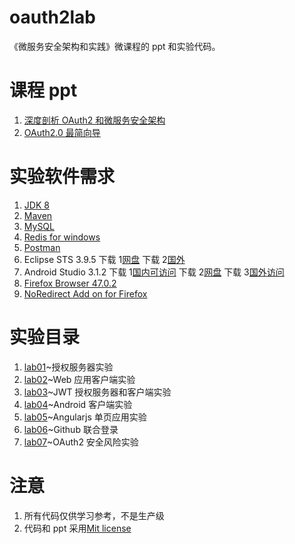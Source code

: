 # oauth2lab

《微服务安全架构和实践》微课程的 ppt 和实验代码。

# 课程 ppt

1. [深度剖析 OAuth2 和微服务安全架构](ppt/深度剖析OAuth2和微服务安全架构.pdf)
2. [OAuth2.0 最简向导](ppt/OAuth2.0最简向导.pdf)

# 实验软件需求

1. [JDK 8](http://www.oracle.com/technetwork/java/javase/downloads/jdk8-downloads-2133151.html)
2. [Maven](https://maven.apache.org/download.cgi)
3. [MySQL](https://dev.mysql.com/downloads/)
4. [Redis for windows](https://github.com/MicrosoftArchive/redis/releases)
5. [Postman](https://www.getpostman.com/)
6. Eclipse STS 3.9.5 下载 1[网盘](https://pan.baidu.com/s/1xqy4G_r9N24WODBBuGlIog) 下载 2[国外](https://spring.io/tools)
7. Android Studio 3.1.2 下载 1[国内可访问](https://dl.google.com/dl/android/studio/install/3.1.2.0/android-studio-ide-173.4720617-windows.exe) 下载 2[网盘](https://pan.baidu.com/s/1xO0jppKszfJAA3GFJ8bxcw) 下载 3[国外访问](https://developer.android.com/studio/index.html)
8. [Firefox Browser 47.0.2](http://ftp.mozilla.org/pub/firefox/releases/47.0.2/win64/zh-CN/)
9. [NoRedirect Add on for Firefox](https://addons.mozilla.org/en-US/firefox/addon/noredirect/)

# 实验目录

1. [lab01](lab01)~授权服务器实验
2. [lab02](lab02)~Web 应用客户端实验
3. [lab03](lab03)~JWT 授权服务器和客户端实验
4. [lab04](lab04)~Android 客户端实验
5. [lab05](lab05)~Angularjs 单页应用实验
6. [lab06](lab06)~Github 联合登录
7. [lab07](lab07)~OAuth2 安全风险实验

# 注意

1. 所有代码仅供学习参考，不是生产级
2. 代码和 ppt 采用[Mit license](LICENSE)
